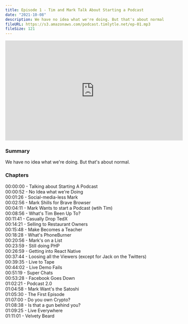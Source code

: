 ```yaml
---
title: Episode 1 - Tim and Mark Talk About Starting a Podcast
date: "2021-10-08"
description: We have no idea what we're doing. But that's about normal.
fileURL: https://s3.amazonaws.com/podcast.timlytle.net/ep-01.mp3
fileSize: 121
---
```


<iframe width="560" height="315" src="https://www.youtube.com/embed/Fd6n9oD1Fyo" title="YouTube video player" frameborder="0" allow="accelerometer; autoplay; clipboard-write; encrypted-media; gyroscope; picture-in-picture" allowfullscreen></iframe>

### Summary
We have no idea what we're doing. But that's about normal.

### Chapters

00:00:00 - Talking about Starting A Podcast  
00:00:52 - No Idea what we're Doing  
00:01:26 - Social-media-less Mark  
00:02:56 - Mark Shills for Brave Browser  
00:04:11 - Mark Wants to start a Podcast (wtih Tim)  
00:08:56 - What's Tim Been Up To?  
00:11:41 - Casually Drop TedX  
00:14:21 - Selling to Restaurant Owners  
00:15:48 - Make Becomes a Teacher  
00:18:28 - What's PhoneBurner  
00:20:56 - Mark's on a List  
00:23:59 - Still doing PHP  
00:26:59 - Getting into React Native  
00:37:44 - Loosing all the Viewers (except for Jack on the Twitters)  
00:39:35 - Live to Tape  
00:44:02 - Live Demo Fails  
00:51:19 - Super Chats  
00:53:28 - Facebook Goes Down  
01:02:21 - Podcast 2.0  
01:04:58 - Mark Want's the Satoshi  
01:05:30 - The First Episode  
01:07:00 - Do you own Crypto?  
01:08:38 - Is that a gun behind you?  
01:09:25 - Live Everywhere  
01:11:01 - Velvety Beard  

